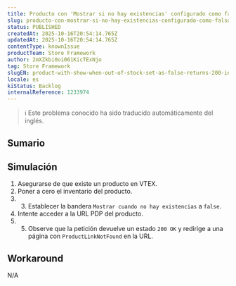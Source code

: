 ```yaml
---
title: Producto con 'Mostrar si no hay existencias' configurado como falso devuelve 200 en lugar de 404
slug: producto-con-mostrar-si-no-hay-existencias-configurado-como-falso-devuelve-200-en-lugar-de-404
status: PUBLISHED
createdAt: 2025-10-16T20:54:14.765Z
updatedAt: 2025-10-16T20:54:14.765Z
contentType: knownIssue
productTeam: Store Framework
author: 2mXZkbi0oi061KicTExNjo
tag: Store Framework
slugEN: product-with-show-when-out-of-stock-set-as-false-returns-200-instead-of-404
locale: es
kiStatus: Backlog
internalReference: 1233974
---
```


>ℹ️ Este problema conocido ha sido traducido automáticamente del inglés.

## Sumario

## Simulación




1. Asegurarse de que existe un producto en VTEX.
2. Poner a cero el inventario del producto.
3. 3. Establecer la bandera `Mostrar cuando no hay existencias` a `false`.
4. Intente acceder a la URL PDP del producto.
5. 5. Observe que la petición devuelve un estado `200 OK` y redirige a una página con `ProductLinkNotFound` en la URL.

## Workaround


N/A



